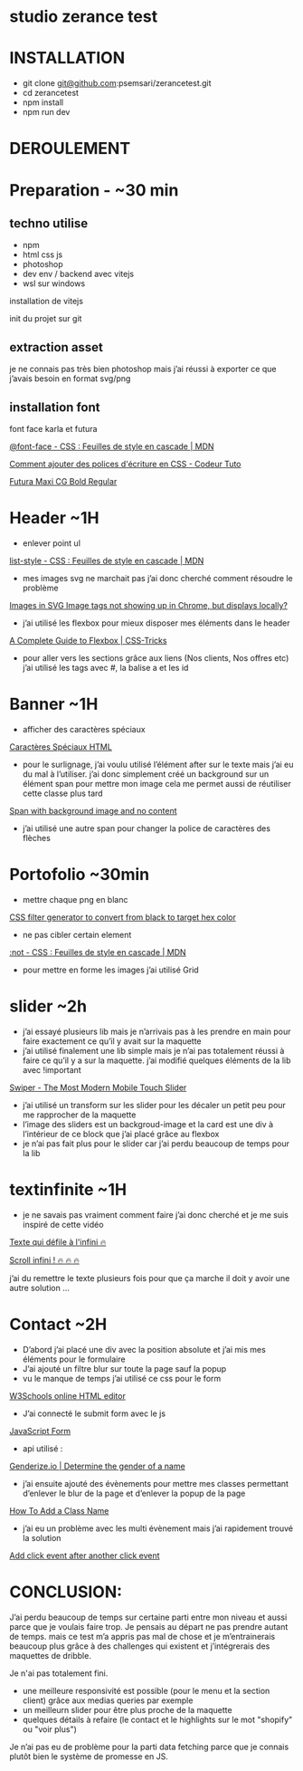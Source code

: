 # studio zerance test


# INSTALLATION

- git clone git@github.com:psemsari/zerancetest.git
- cd zerancetest
- npm install
- npm run dev


# DEROULEMENT

# Preparation -  ~30 min

## techno utilise

- npm
- html css js
- photoshop
- dev env / backend avec vitejs
- wsl sur windows

installation de vitejs

init du projet sur git

## extraction asset

je ne connais pas très bien photoshop mais j’ai réussi à exporter ce que j’avais besoin en format svg/png

## installation font

font face karla et futura

[@font-face - CSS : Feuilles de style en cascade | MDN](https://developer.mozilla.org/fr/docs/Web/CSS/@font-face)

[Comment ajouter des polices d'écriture en CSS - Codeur Tuto](https://www.codeur.com/tuto/css/ajouter-police-ecriture-css/)

[Futura Maxi CG Bold Regular](https://fontsgeek.com/fonts/Futura-Maxi-CG-Bold-Regular)

# Header ~1H

- enlever point ul

[list-style - CSS : Feuilles de style en cascade | MDN](https://developer.mozilla.org/fr/docs/Web/CSS/list-style)

- mes images svg ne marchait pas j’ai donc cherché comment résoudre le problème

[Images in SVG Image tags not showing up in Chrome, but displays locally?](https://stackoverflow.com/questions/41195669/images-in-svg-image-tags-not-showing-up-in-chrome-but-displays-locally)

- j’ai utilisé les flexbox pour mieux disposer mes éléments dans le header

[A Complete Guide to Flexbox | CSS-Tricks](https://css-tricks.com/snippets/css/a-guide-to-flexbox/)

- pour aller vers les sections grâce aux liens (Nos clients, Nos offres etc)  j’ai utilisé les tags avec #, la balise a et les id

# Banner ~1H

- afficher des caractères spéciaux

[Caractères Spéciaux HTML](https://www.leptidigital.fr/productivite/caracteres-speciaux-html-2-19297/)

- pour le surlignage, j’ai voulu utilisé l’élément after sur le texte mais j’ai eu du mal à l’utiliser.
j’ai donc simplement créé un background sur un élément span pour mettre mon image
cela me permet aussi de réutiliser cette classe plus tard

[Span with background image and no content](https://stackoverflow.com/questions/4550069/span-with-background-image-and-no-content)

- j’ai utilisé une autre span pour changer la police de caractères des flèches

# Portofolio ~30min

- mettre chaque png en blanc

[CSS filter generator to convert from black to target hex color](https://codepen.io/sosuke/pen/Pjoqqp)

- ne pas cibler certain element

[:not - CSS : Feuilles de style en cascade | MDN](https://developer.mozilla.org/fr/docs/Web/CSS/:not)

- pour mettre en forme les images j’ai utilisé Grid

# slider ~2h

- j’ai essayé plusieurs lib mais je n’arrivais pas à les prendre en main pour faire exactement ce qu’il y avait sur la maquette
- j’ai utilisé finalement une lib simple mais je n’ai pas totalement réussi à faire ce qu’il y a sur la maquette. j’ai modifié quelques éléments de la lib avec !important

[Swiper - The Most Modern Mobile Touch Slider](https://swiperjs.com/)

- j’ai utilisé un transform sur les slider pour les décaler un petit peu pour me rapprocher de la maquette
- l’image des sliders est un backgroud-image et la card est une div à l’intérieur de ce block que j’ai placé grâce au flexbox
- je n’ai pas fait plus pour le slider car j’ai perdu beaucoup de temps pour la lib

# textinfinite ~1H

- je ne savais pas vraiment comment faire j’ai donc cherché et je me suis inspiré de cette vidéo

[Texte qui défile à l'infini 🔥](https://www.youtube.com/watch?v=_Pv6z5Rm2TI)

[Scroll infini ! 🔥 🔥 🔥](https://codepen.io/Ziratsu/pen/MWjqWOa?editors=1100)

j’ai du remettre le texte plusieurs fois pour que ça marche il doit y avoir une autre solution …

# Contact ~2H

- D’abord j’ai placé une div avec la position absolute et j’ai mis mes éléments pour le formulaire
- J’ai ajouté un filtre blur sur toute la page sauf la popup
- vu le manque de temps j’ai utilisé ce css pour le form

[W3Schools online HTML editor](https://www.w3schools.com/css/tryit.asp?filename=trycss_forms)

- J’ai connecté le submit form avec le js

[JavaScript Form](https://www.javascripttutorial.net/javascript-dom/javascript-form/)

- api utilisé :

[Genderize.io | Determine the gender of a name](https://genderize.io/#responses)

- j’ai ensuite ajouté des évènements pour mettre mes classes permettant d’enlever le blur de la page et d’enlever la popup de la page

[How To Add a Class Name](https://www.w3schools.com/howto/howto_js_add_class.asp)

- j’ai eu un problème avec les multi évènement mais j’ai rapidement trouvé la solution

[Add click event after another click event](https://stackoverflow.com/questions/33262256/add-click-event-after-another-click-event)


# CONCLUSION:

J’ai perdu beaucoup de temps sur certaine parti entre mon niveau et aussi parce que je voulais faire trop. Je pensais au départ ne pas prendre autant de temps. mais ce test m’a appris pas mal de chose et je m’entrainerais beaucoup plus grâce à des challenges qui existent et j’intégrerais des maquettes de dribble.

Je n'ai pas totalement fini.
- une meilleure responsivité est possible (pour le menu et la section client) grâce aux medias queries par exemple
- un meilleurn slider pour être plus proche de la maquette
- quelques détails à refaire (le contact et le highlights sur le mot "shopify" ou "voir plus")

Je n’ai pas eu de problème pour la parti data fetching parce que je connais plutôt bien le système de promesse en JS.
